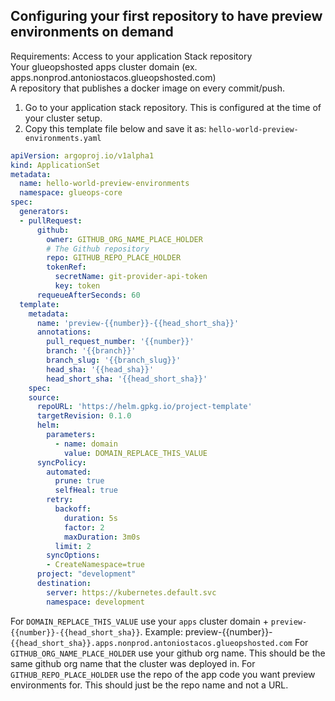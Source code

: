 ## Configuring your first repository to have preview environments on demand

Requirements:
Access to your application Stack repository<br>
Your glueopshosted apps cluster domain (ex. apps.nonprod.antoniostacos.glueopshosted.com)<br>
A repository that publishes a docker image on every commit/push.

1. Go to your application stack repository. This is configured at the time of your cluster setup.
2. Copy this template file below and save it as: `hello-world-preview-environments.yaml`

```yaml
apiVersion: argoproj.io/v1alpha1
kind: ApplicationSet
metadata:
  name: hello-world-preview-environments
  namespace: glueops-core
spec:
  generators:
  - pullRequest:
      github:
        owner: GITHUB_ORG_NAME_PLACE_HOLDER
        # The Github repository
        repo: GITHUB_REPO_PLACE_HOLDER
        tokenRef:
          secretName: git-provider-api-token
          key: token
      requeueAfterSeconds: 60
  template:
    metadata:
      name: 'preview-{{number}}-{{head_short_sha}}'
      annotations:
        pull_request_number: '{{number}}'
        branch: '{{branch}}'
        branch_slug: '{{branch_slug}}'
        head_sha: '{{head_sha}}'
        head_short_sha: '{{head_short_sha}}'
    spec:
    source:
      repoURL: 'https://helm.gpkg.io/project-template'
      targetRevision: 0.1.0
      helm:
        parameters:
          - name: domain
            value: DOMAIN_REPLACE_THIS_VALUE
      syncPolicy:
        automated:
          prune: true
          selfHeal: true
        retry:
          backoff:
            duration: 5s
            factor: 2
            maxDuration: 3m0s
          limit: 2
        syncOptions:
        - CreateNamespace=true
      project: "development"
      destination:
        server: https://kubernetes.default.svc
        namespace: development
```

For `DOMAIN_REPLACE_THIS_VALUE` use your `apps` cluster domain + `preview-{{number}}-{{head_short_sha}}`. Example: preview-{{number}}-`{{head_short_sha}}.apps.nonprod.antoniostacos.glueopshosted.com`
For `GITHUB_ORG_NAME_PLACE_HOLDER` use your github org name. This should be the same github org name that the cluster was deployed in.
For `GITHUB_REPO_PLACE_HOLDER` use the repo of the app code you want preview environments for. This should just be the repo name and not a URL.